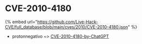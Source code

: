 # CVE-2010-4180
{% embed url="https://github.com/Live-Hack-CVE/full_database/blob/main/cves/2010/CVE-2010-4180.json" %}

* protonnegativo ~> [CVE-2010-4180-by-ChatGPT](https://www.alice-snow.ru/2010/database/cve-2010-4180/cve-2010-4180-by-chatgpt-protonnegativo)